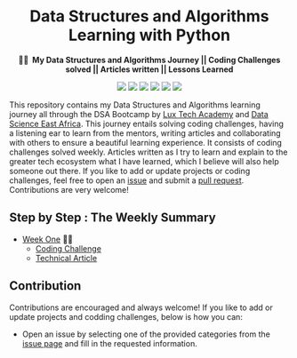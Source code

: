 <!-- markdownlint-disable -->
<h1 align="center">
    Data Structures and Algorithms Learning with Python
    <br>
</h1>

<p align="center">
    <strong>👨‍💻&nbsp; My Data Structures and Algorithms Journey || Coding Challenges solved || Articles written || Lessons Learned </strong>
</p>

<p align="center">
    <a href="https://github.com/mwanyumba7/Data-Structures-and-Algorithms-Bootcamp" title="Data Structures"><img src="https://img.shields.io/badge/%F0%9F%91%A8%E2%80%8D%F0%9F%92%BB-Data%20Structures%20-brightgreen"></a>
    <a href="https://github.com/mwanyumba7/Data-Structures-and-Algorithms-Bootcamp" title="Algorithms"><img src="https://img.shields.io/badge/%F0%9F%A7%A0-Algorithms-green"></a>
    <a href="#Contents" title="Project Count"><img src="https://img.shields.io/badge/%F0%9F%8F%97%EF%B8%8F-Projects-yellowgreen"></a>
    <a href="#Contribution" title="Contributions are welcome"><img src="https://img.shields.io/badge/Contributions-Welcomed-yellowgreen"></a>
    <a href="https://github.com/mwanyumba7/Data-Structures-and-Algorithms-Bootcamp/releases" title="Best-of Updates"><img src="https://img.shields.io/github/release-date/ml-tooling/best-of-ml-python?color=green&label=updated"></a>
    <a href="https://twitter.com/Kai_mwanyumba" title="Follow on Twitter"><img src="https://img.shields.io/twitter/follow/mltooling.svg?style=social&label=Follow"></a>
</p>

This repository contains my Data Structures and Algorithms learning journey all through the DSA Bootcamp by [Lux Tech Academy](https://twitter.com/lux_academy) and [Data Science East Africa](https://twitter.com/DSEAfrica). This journey entails solving coding challenges, having a listening ear to learn from the mentors, writing articles and collaborating with others to ensure a beautiful learning experience. It consists of coding challenges solved weekly. Articles written as I try to learn and explain to the greater tech ecosystem what I have learned, which I believe will also help someone out there. If you like to add or update projects or coding challenges, feel free to open an [issue](https://github.com/mwanyumba7/Data-Structures-and-Algorithms-Bootcamp/issues) and submit a [pull request](https://github.com/mwanyumba7/Data-Structures-and-Algorithms-Bootcamp/pulls). Contributions are very welcome!

## Step by Step : The Weekly Summary

- [Week One](https://github.com/mwanyumba7/Data-Structures-and-Algorithms-Bootcamp/tree/main/Week-One) 👨‍💻
    - [Coding Challenge](https://github.com/mwanyumba7/Data-Structures-and-Algorithms-Bootcamp/blob/main/Week-One/challenge_two.py) 
    - [Technical Article](https://dev.to/brayan_kai/introduction-to-data-structures-and-algorithms-with-python-3jhn)


## Contribution

Contributions are encouraged and always welcome! If you like to add or update projects and codding challenges, below is how you can:

- Open an issue by selecting one of the provided categories from the [issue page](https://github.com/mwanyumba7/Data-Structures-and-Algorithms-Bootcamp/issues) and fill in the requested information.
